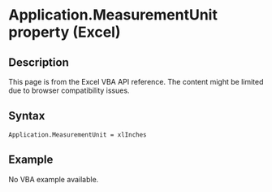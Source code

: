 # Application.MeasurementUnit property (Excel)

## Description
This page is from the Excel VBA API reference. The content might be limited due to browser compatibility issues.

## Syntax
```vba
Application.MeasurementUnit = xlInches
```

## Example
No VBA example available.
